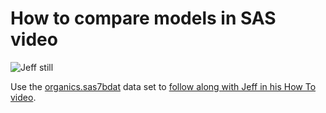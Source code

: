 # How to compare models in SAS video 

![Jeff still](https://img.youtube.com/vi/jRr3yrRKZp4/0.jpg)

Use the [organics.sas7bdat](organics.sas7bdat) data set to [follow along with Jeff in his How To video](https://www.youtube.com/watch?v=jRr3yrRKZp4).

